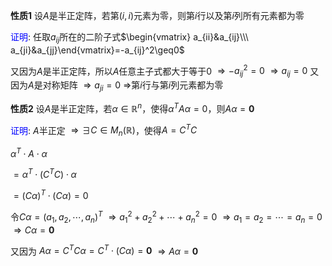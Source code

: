 **性质1**
设$A$是半正定阵，若第$(i,i)$元素为零，则第$i$行以及第$i$列所有元素都为零

<font color=blue>证明</font>: 任取$a_{ij}$所在的二阶子式$\begin{vmatrix}
a_{ii}&a_{ij}\\\ a_{ji}&a_{jj}\end{vmatrix}=-a_{ij}^2\geq0$

又因为$A$是半正定阵，所以$A$任意主子式都大于等于0
$\Rightarrow -a_{ij}^2=0$
$\Rightarrow a_{ij}=0$
又因为$A$是对称矩阵
$\Rightarrow a_{ji}=0$
$\Rightarrow$第$i$行与第$i$列元素都为零

**性质2**
设$A$是半正定阵，若$\alpha\in\mathbb{R}^n$，使得$\alpha^TA\alpha=0$，则$A\alpha=\mathbf0$

<font color=blue>证明</font>: $A$半正定
$\Rightarrow\exists C\in M_n(\mathbb{R})$，使得$A=C^TC$

$\alpha^T\cdot A\cdot\alpha$

$=\alpha^T\cdot(C^TC)\cdot\alpha$

$=(C\alpha)^T\cdot(C\alpha)=0$

令$C\alpha=(a_1,a_2,\cdots,a_n)^T$
$\Rightarrow a_1^2+a_2^2+\cdots+a_n^2=0$
$\Rightarrow a_1=a_2=\cdots=a_n=0$
$\Rightarrow C\alpha=\mathbf0$

又因为
$A\alpha=C^TC\alpha=C^T\cdot(C\alpha)=\mathbf0$
$\Rightarrow A\alpha=\mathbf0$
